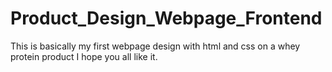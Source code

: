 # Product_Design_Webpage_Frontend
This is basically my first webpage design with html and css on a whey protein product I hope you all like it.
